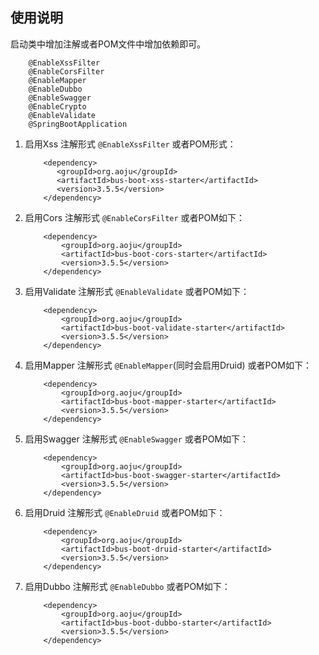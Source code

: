 ## 使用说明

启动类中增加注解或者POM文件中增加依赖即可。
```
    @EnableXssFilter
    @EnableCorsFilter
    @EnableMapper
    @EnableDubbo
    @EnableSwagger
    @EnableCrypto
    @EnableValidate
    @SpringBootApplication
```
    
1. 启用Xss 注解形式 `@EnableXssFilter` 或者POM形式：
    ``` 
        <dependency>
           <groupId>org.aoju</groupId>
           <artifactId>bus-boot-xss-starter</artifactId>
           <version>3.5.5</version> 
        </dependency> 
    ```
    
2. 启用Cors 注解形式 `@EnableCorsFilter` 或者POM如下：
    ``` 
        <dependency>
            <groupId>org.aoju</groupId>
            <artifactId>bus-boot-cors-starter</artifactId>
            <version>3.5.5</version>
        </dependency> 
    ```
3. 启用Validate 注解形式 `@EnableValidate` 或者POM如下：
    ``` 
        <dependency>
            <groupId>org.aoju</groupId>
            <artifactId>bus-boot-validate-starter</artifactId>
            <version>3.5.5</version>
        </dependency>
    ```
4. 启用Mapper 注解形式 `@EnableMapper`(同时会启用Druid) 或者POM如下：
    ``` 
        <dependency>
            <groupId>org.aoju</groupId>
            <artifactId>bus-boot-mapper-starter</artifactId>
            <version>3.5.5</version>
        </dependency>
    ```
5. 启用Swagger 注解形式 `@EnableSwagger` 或者POM如下：
    ``` 
        <dependency>
            <groupId>org.aoju</groupId>
            <artifactId>bus-boot-swagger-starter</artifactId>
            <version>3.5.5</version>
        </dependency>
    ```
6. 启用Druid 注解形式 `@EnableDruid` 或者POM如下：
    ``` 
        <dependency>
            <groupId>org.aoju</groupId>
            <artifactId>bus-boot-druid-starter</artifactId>
            <version>3.5.5</version>
        </dependency>
    ```
7. 启用Dubbo 注解形式 `@EnableDubbo` 或者POM如下：
    ``` 
        <dependency>
            <groupId>org.aoju</groupId>
            <artifactId>bus-boot-dubbo-starter</artifactId>
            <version>3.5.5</version>
        </dependency>
    ```
